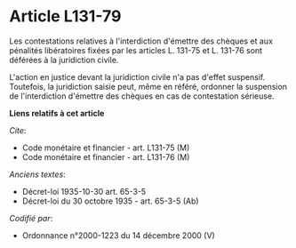 # Article L131-79

Les contestations relatives à l'interdiction d'émettre des chèques et aux pénalités libératoires fixées par les articles L.
131-75 et L. 131-76 sont déférées à la juridiction civile.

L'action en justice devant la juridiction civile n'a pas d'effet suspensif. Toutefois, la juridiction saisie peut, même en
référé, ordonner la suspension de l'interdiction d'émettre des chèques en cas de contestation sérieuse.

**Liens relatifs à cet article**

_Cite_:

  - Code monétaire et financier - art. L131-75 (M)
  - Code monétaire et financier - art. L131-76 (M)

_Anciens textes_:

  - Décret-loi 1935-10-30 art. 65-3-5
  - Décret-loi du 30 octobre 1935 - art. 65-3-5 (Ab)

_Codifié par_:

  - Ordonnance n°2000-1223 du 14 décembre 2000 (V)

